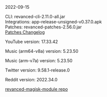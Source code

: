 2022-09-15
  
CLI: revanced-cli-2.11.0-all.jar  
Integrations: app-release-unsigned-v0.37.0.apk  
Patches: revanced-patches-2.56.0.jar  
[Patches Changelog](https://github.com/revanced/revanced-patches/releases/tag/v2.56.0)  

YouTube version: 17.33.42  

Music (arm64-v8a) version: 5.23.50  

Music (arm-v7a) version: 5.23.50  

Twitter version: 9.58.1-release.0  

Reddit version: 2022.34.0  

[revanced-magisk-module repo](https://github.com/j-hc/revanced-magisk-module)
